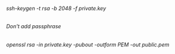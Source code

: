 ###### ssh-keygen -t rsa -b 2048 -f private.key
###### Don't add passphrase
###### openssl rsa -in private.key -pubout -outform PEM -out public.pem
